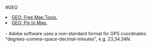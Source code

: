 #GEO

<li><a href="https://www.freemaptools.com/">GEO: Free Map Tools.</a></li>
<li><a href="https://www.pic2map.com">GEO: Pix to Map.</a></li>

<br>
- Adobe software uses a non-standard format for GPS coordinates: "degrees-comma-space-decimal-minutes", e.g. 23,34.34N.

